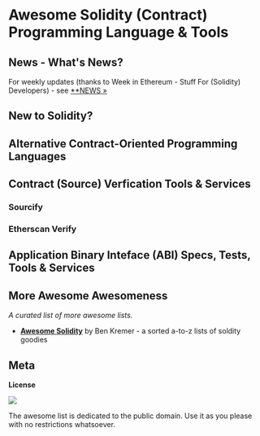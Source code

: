 # Awesome Solidity (Contract) Programming Language & Tools



## News - What's News?

For weekly updates (thanks to Week in Ethereum - Stuff For (Solidity) Developers) - see [**NEWS »](NEWS.md)




## New to Solidity?





## Alternative Contract-Oriented Programming Languages






## Contract (Source) Verfication Tools & Services

### Sourcify


### Etherscan Verify





## Application Binary Inteface (ABI) Specs, Tests, Tools & Services






## More Awesome Awesomeness

_A curated list of more awesome lists._


- [**Awesome Solidity**](https://github.com/bkrem/awesome-solidity) by Ben Kremer  - a sorted a-to-z lists of soldity goodies



## Meta

**License**

![](https://publicdomainworks.github.io/buttons/zero88x31.png)

The awesome list is dedicated to the public domain. Use it as you please with no restrictions whatsoever.
